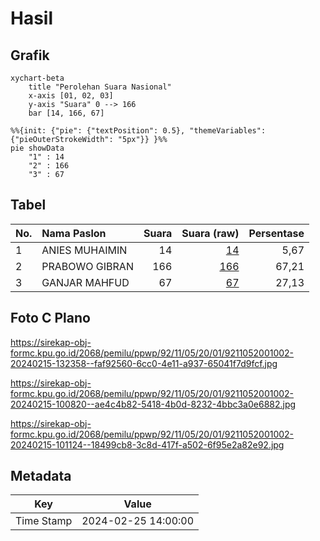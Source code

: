 # Hasil

## Grafik

```mermaid
xychart-beta
    title "Perolehan Suara Nasional"
    x-axis [01, 02, 03]
    y-axis "Suara" 0 --> 166
    bar [14, 166, 67]
```

```mermaid
%%{init: {"pie": {"textPosition": 0.5}, "themeVariables": {"pieOuterStrokeWidth": "5px"}} }%%
pie showData
    "1" : 14
    "2" : 166
    "3" : 67
```

## Tabel

| No. | Nama Paslon    | Suara | Suara (raw) | Persentase |
|:--- |:-------------- | -----:| -----------:| ----------:|
| 1   | ANIES MUHAIMIN | 14    | [14][p-1]   | 5,67       |
| 2   | PRABOWO GIBRAN | 166   | [166][p-2]  | 67,21      |
| 3   | GANJAR MAHFUD  | 67    | [67][p-3]   | 27,13      |


[p-1]: https://github.com/gigit-pemilu/pemilu-2024/blob/main/pilpres/hitung-suara/sub/92-papua-barat/sub/11-manokwari-selatan/sub/05-momi-waren/sub/2001-dembek/sub/002-tps/sub/paslon-1.txt
[p-2]: https://github.com/gigit-pemilu/pemilu-2024/blob/main/pilpres/hitung-suara/sub/92-papua-barat/sub/11-manokwari-selatan/sub/05-momi-waren/sub/2001-dembek/sub/002-tps/sub/paslon-2.txt
[p-3]: https://github.com/gigit-pemilu/pemilu-2024/blob/main/pilpres/hitung-suara/sub/92-papua-barat/sub/11-manokwari-selatan/sub/05-momi-waren/sub/2001-dembek/sub/002-tps/sub/paslon-3.txt

## Foto C Plano

https://sirekap-obj-formc.kpu.go.id/2068/pemilu/ppwp/92/11/05/20/01/9211052001002-20240215-132358--faf92560-6cc0-4e11-a937-65041f7d9fcf.jpg

https://sirekap-obj-formc.kpu.go.id/2068/pemilu/ppwp/92/11/05/20/01/9211052001002-20240215-100820--ae4c4b82-5418-4b0d-8232-4bbc3a0e6882.jpg

https://sirekap-obj-formc.kpu.go.id/2068/pemilu/ppwp/92/11/05/20/01/9211052001002-20240215-101124--18499cb8-3c8d-417f-a502-6f95e2a82e92.jpg


## Metadata

| Key        | Value               |
| ---------- | ------------------- |
| Time Stamp | 2024-02-25 14:00:00 |



